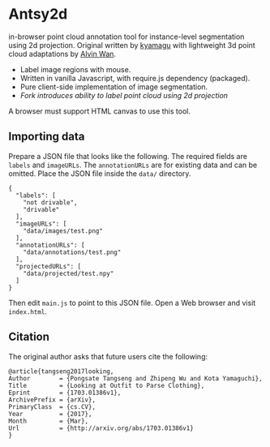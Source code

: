 # Antsy2d

in-browser point cloud annotation tool for instance-level segmentation using 2d projection. Original written by [kyamagu](https://github.com/kyamagu/js-segment-annotator) with lightweight 3d point cloud adaptations by [Alvin Wan](http://alvinwan.com).

 * Label image regions with mouse.
 * Written in vanilla Javascript, with require.js dependency (packaged).
 * Pure client-side implementation of image segmentation.
 * *Fork introduces ability to label point cloud using 2d projection*

A browser must support HTML canvas to use this tool.

Importing data
--------------

Prepare a JSON file that looks like the following. The required fields are
`labels` and `imageURLs`. The `annotationURLs` are for existing data and can
be omitted. Place the JSON file inside the `data/` directory.

    {
      "labels": [
        "not drivable",
        "drivable"
      ],
      "imageURLs": [
        "data/images/test.png"
      ],
      "annotationURLs": [
        "data/annotations/test.png"
      ],
      "projectedURLs": [
        "data/projected/test.npy"
      ]
    }

Then edit `main.js` to point to this JSON file. Open a Web browser and visit
`index.html`.

Citation
--------

The original author asks that future users cite the following:

```
@article{tangseng2017looking,
Author        = {Pongsate Tangseng and Zhipeng Wu and Kota Yamaguchi},
Title         = {Looking at Outfit to Parse Clothing},
Eprint        = {1703.01386v1},
ArchivePrefix = {arXiv},
PrimaryClass  = {cs.CV},
Year          = {2017},
Month         = {Mar},
Url           = {http://arxiv.org/abs/1703.01386v1}
}
```
